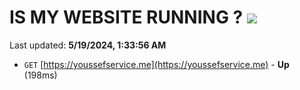 # IS MY WEBSITE RUNNING ? [![](https://img.shields.io/static/v1?label=Sponsor&message=%E2%9D%A4&logo=GitHub&color=%23fe8e86)](https://github.com/sponsors/<username>)

Last updated: **5/19/2024, 1:33:56 AM**

- `GET` [https://youssefservice.me](https://youssefservice.me) - **Up** (198ms)
